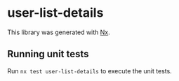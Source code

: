 # user-list-details

This library was generated with [Nx](https://nx.dev).

## Running unit tests

Run `nx test user-list-details` to execute the unit tests.
